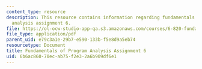 ```yaml
---
content_type: resource
description: This resource contains information regarding fundamentals of program
  analysis assignment 6.
file: https://ol-ocw-studio-app-qa.s3.amazonaws.com/courses/6-820-fundamentals-of-program-analysis-fall-2015/6b6ac86070ecab75f2e32a6b909df6e1_MIT6_820F15_ps6.pdf
file_type: application/pdf
parent_uid: e79c3a1e-29b7-e590-133b-f5e8d9a5eb74
resourcetype: Document
title: Fundamentals of Program Analysis Assignment 6
uid: 6b6ac860-70ec-ab75-f2e3-2a6b909df6e1
---
```

